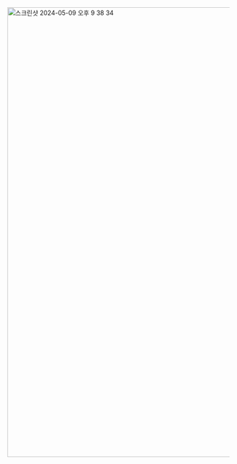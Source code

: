 <img width="1019" alt="스크린샷 2024-05-09 오후 9 38 34" src="https://github.com/openmpy/springboot-idol-ticketing/assets/150704638/9bdf8fc9-dec1-41fc-9cc1-5982a0107209">
